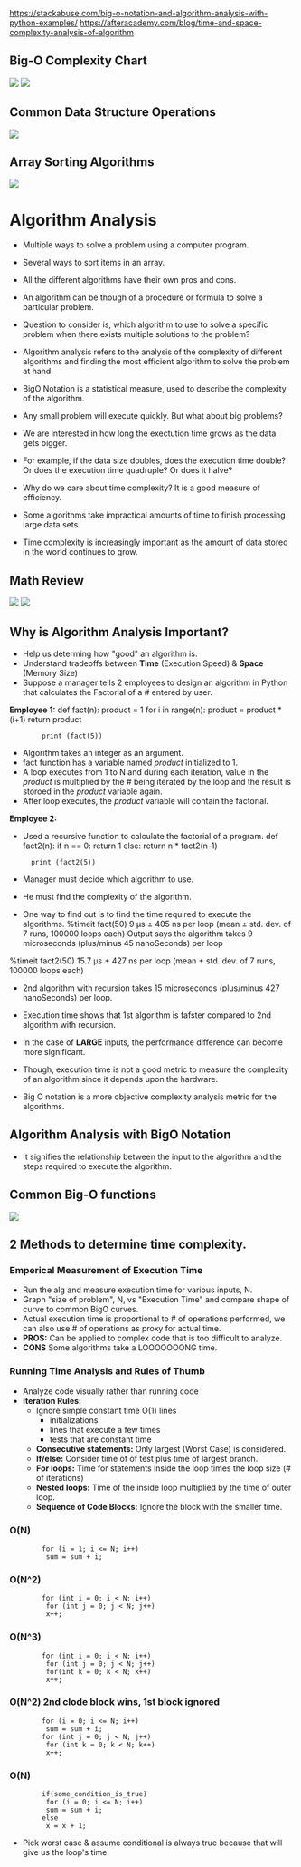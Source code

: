 https://stackabuse.com/big-o-notation-and-algorithm-analysis-with-python-examples/
https://afteracademy.com/blog/time-and-space-complexity-analysis-of-algorithm

## Big-O Complexity Chart
![](https://github.com/JeffLoboz/DSAFINALREVIEW/blob/main/images/BigOComplexityChart.png)
![](https://github.com/JeffLoboz/DSAFINALREVIEW/blob/main/images/BigOCurves.png)


## Common Data Structure Operations
![](https://github.com/JeffLoboz/DSAFINALREVIEW/blob/main/images/CommonDataStructureOperations.png)

## Array Sorting Algorithms
![](https://github.com/JeffLoboz/DSAFINALREVIEW/blob/main/images/ArraySortingAlgorithms.png)

# Algorithm Analysis
- Multiple ways to solve a problem using a computer program.
- Several ways to sort items in an array.
- All the different algorithms have their own pros and cons.
- An algorithm can be though of a procedure or formula to solve a particular problem.
- Question to consider is, which algorithm to use to solve a specific problem when there exists multiple solutions to the problem?

- Algorithm analysis refers to the analysis of the complexity of different algorithms and finding the most efficient algorithm to solve the problem at hand.
- BigO Notation is a statistical measure, used to describe the complexity of the algorithm. 
- Any small problem will execute quickly. But what about big problems?
- We are interested in how long the exectution time grows as the data gets bigger.
- For example, if the data size doubles, does the execution time double? Or does the execution time quadruple? Or does it halve?

- Why do we care about time complexity? It is a good measure of efficiency. 
- Some algorithms take impractical amounts of time to finish processing large data sets. 
- Time complexity is increasingly important as the amount of data stored in the world continues to grow.


## Math Review
![](https://github.com/JeffLoboz/DSAFINALREVIEW/blob/main/images/mathReview1.png)
![](https://github.com/JeffLoboz/DSAFINALREVIEW/blob/main/images/mathReview2.png)


## Why is Algorithm Analysis Important?
- Help us determing how "good" an algorithm is.
- Understand tradeoffs between **Time** (Execution Speed) & **Space** (Memory Size)
- Suppose a manager tells 2 employees to design an algorithm in Python that calculates the Factorial of a # entered by user.

**Employee 1:**
            def fact(n):
                product = 1
                for i in range(n):
                    product = product * (i+1)
                return product

            print (fact(5))
            
- Algorithm takes an integer as an argument.
- fact function has a variable named *product* initialized to 1.
- A loop executes from 1 to N and during each iteration, value in the *product* is multiplied by the # being iterated by the loop and the result  is storoed in the *product* variable again.
- After loop executes, the *product* variable will contain the factorial.

**Employee 2:**
- Used a recursive function to calculate the factorial of a program.
        def fact2(n):
            if n == 0:
                return 1
            else:
                return n * fact2(n-1)

        print (fact2(5))
        
- Manager must decide which algorithm to use.
- He must find the complexity of the algorithm.
- One way to find out is to find the time required to execute the algorithms.
        %timeit fact(50)
        9 µs ± 405 ns per loop (mean ± std. dev. of 7 runs, 100000 loops each)
Output says the algorithm takes 9 microseconds (plus/minus 45 nanoSeconds) per loop

%timeit fact2(50)
15.7 µs ± 427 ns per loop (mean ± std. dev. of 7 runs, 100000 loops each)
- 2nd algorithm with recursion takes 15 microseconds (plus/minus 427 nanoSeconds) per loop.


- Execution time shows that 1st algorithm is fafster compared to 2nd algorithm with recursion.
- In the case of **LARGE** inputs, the performance difference can become more significant.


- Though, execution time is not a good metric to measure the complexity of an algorithm since it depends upon the hardware.
- Big O notation is a more objective complexity analysis metric for the algorithms. 


## Algorithm Analysis with BigO  Notation
- It signifies the relationship between the input to the algorithm and the steps required to execute the algorithm.

## Common Big-O functions
![](https://github.com/JeffLoboz/DSAFINALREVIEW/blob/main/images/Big-OFunctions.png)


## 2 Methods to determine time complexity.
### Emperical Measurement of Execution Time
- Run the alg and measure execution time for various inputs, N.
- Graph "size of problem", N, vs "Execution Time" and compare shape of curve to common BigO curves.
- Actual execution time is proportional to # of operations performed, we can also use # of operations as proxy for actual time.
- **PROS:** Can be applied to complex code that is too difficult to analyze.
- **CONS** Some algorithms take a LOOOOOOONG time.

### Running Time Analysis and Rules of Thumb
- Analyze code visually rather than running code
- **Iteration Rules:**
  - Ignore simple constant time O(1) lines
    - initializations
    - lines that execute a few times
    - tests that are constant time
  - **Consecutive statements:** Only largest (Worst Case) is considered.
  - **If/else:** Consider time of of test plus time of largest branch.
  - **For loops:** Time for statements inside the loop times the loop size (# of iterations)
  - **Nested loops:** Time of the inside loop multiplied by the time of outer loop.
  - **Sequence of Code Blocks:** Ignore the block with the smaller time. 
  
  
### O(N)
            for (i = 1; i <= N; i++)
             sum = sum + i;
### O(N^2)
            for (int i = 0; i < N; i++)
             for (int j = 0; j < N; j++)
             x++;

### O(N^3)
            for (int i = 0; i < N; i++)
             for (int j = 0; j < N; j++)
             for(int k = 0; k < N; k++)
             x++;

### O(N^2) 2nd clode block wins, 1st block ignored
            for (i = 0; i <= N; i++)
             sum = sum + i;
            for (int j = 0; j < N; j++)
             for (int k = 0; k < N; k++)
             x++;
             
### O(N) 
            if(some_condition_is_true)
             for (i = 0; i <= N; i++)
             sum = sum + i;
            else
             x = x + 1;
- Pick worst case & assume conditional is always true because that will give us the loop's time.

